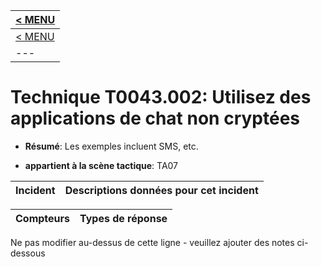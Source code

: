 |[< MENU](../README.md)|
|---|
|[< MENU](../../README.md)|
|---|
# Technique T0043.002: Utilisez des applications de chat non cryptées

* **Résumé**: Les exemples incluent SMS, etc.

* **appartient à la scène tactique**: TA07


|Incident |Descriptions données pour cet incident |
|-------- |-------------------- |



|Compteurs |Types de réponse |
|-------- |-------------- |


Ne pas modifier au-dessus de cette ligne - veuillez ajouter des notes ci-dessous